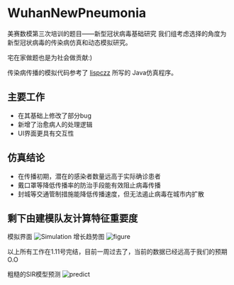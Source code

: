 # WuhanNewPneumonia


美赛数模第三次培训的题目——新型冠状病毒基础研究
我们组考虑选择的角度为新型冠状病毒的传染病仿真和动态模拟研究。

宅在家做题也是为社会做贡献:)

传染病传播的模拟代码参考了 [lispczz](github.com/lispczz/pneumonia) 所写的 Java仿真程序。

## 主要工作
 - 在其基础上修改了部分bug
 - 新增了治愈病人的处理逻辑
 - UI界面更具有交互性

## 仿真结论
 - 在传播初期，潜在的感染者数量远高于实际确诊患者
 - 戴口罩等降低传播率的防治手段能有效阻止病毒传播
 - 封城等交通管制措施能降低传播速度，但无法遏止病毒在城市内扩散


## 剩下由建模队友计算特征重要度

模拟界面 ![Simulation](https://github.com/izcat/WuhanNewPneumonia/blob/master/picture/Simulation.png)
增长趋势图 ![figure](https://github.com/izcat/WuhanNewPneumonia/blob/master/picture/Figure.png)


以上所有工作在1.11号完结，目前一周过去了，当前的数据已经远高于我们的预期 O.O

粗糙的SIR模型预测 ![predict](https://github.com/izcat/WuhanNewPneumonia/blob/master/picture/2.2%E5%8F%B7%E6%8B%9F%E5%90%88%E5%90%8E.png)
